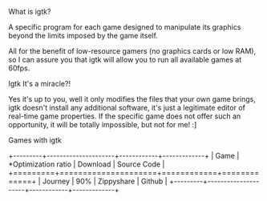  What is igtk?



A specific program for each game designed to manipulate its graphics beyond the limits imposed by the game itself.

All for the benefit of low-resource gamers (no graphics cards or low RAM), so I can assure you that igtk will allow you to run all available games at 60fps.



Igtk It's a miracle?!

Yes it's up to you, well it only modifies the files that your own game brings, igtk doesn't install any additional software, it's just a legitimate editor of real-time game properties. If the specific game does not offer such an opportunity, it will be totally impossible, but not for me! :]



Games with igtk


+---------+---------------------+------------+-------------+
| Game    | *Optimization ratio | Download   | Source Code |
+=========+=====================+============+=============+
| Journey | 90%                 | Zippyshare | Github      |
+---------+---------------------+------------+-------------+
